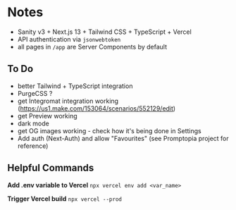 # Notes

- Sanity v3 + Next.js 13 + Tailwind CSS + TypeScript + Vercel
- API authentication via `jsonwebtoken`
- all pages in `/app` are Server Components by default

## To Do

- better Tailwind + TypeScript integration
- PurgeCSS ?
- get Integromat integration working (https://us1.make.com/153064/scenarios/552129/edit)
- get Preview working
- dark mode
- get OG images working - check how it's being done in Settings
- Add auth (Next-Auth) and allow "Favourites" (see Promptopia project for reference)

## Helpful Commands

**Add .env variable to Vercel**
`npx vercel env add <var_name>`

**Trigger Vercel build**
`npx vercel --prod`
